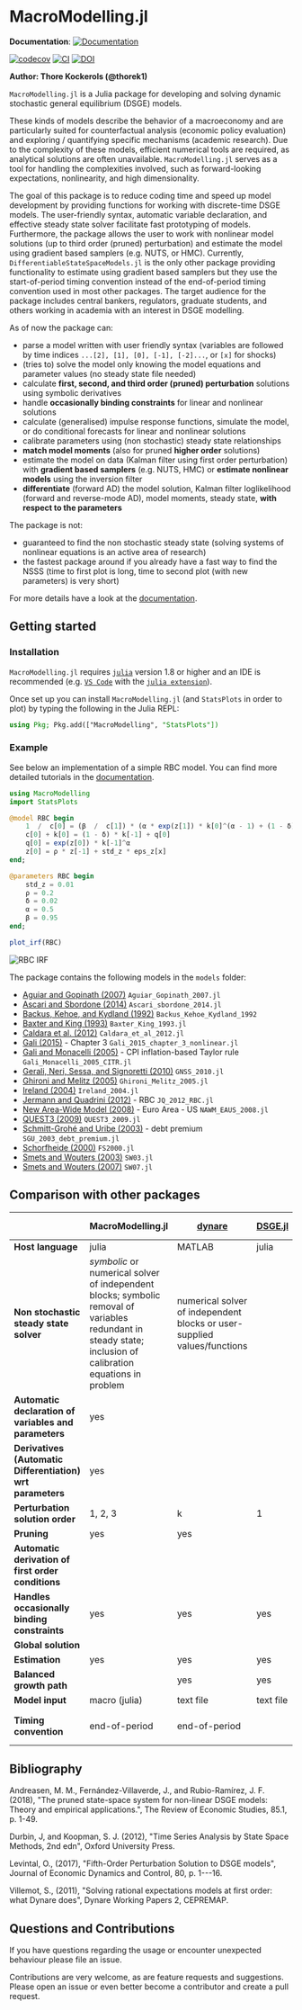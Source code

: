 # MacroModelling.jl

**Documentation**: [![Documentation](https://img.shields.io/badge/docs-stable-blue.svg)](https://thorek1.github.io/MacroModelling.jl/stable)

[![codecov](https://codecov.io/gh/thorek1/MacroModelling.jl/branch/main/graph/badge.svg?token=QOANGF5MSX)](https://codecov.io/gh/thorek1/MacroModelling.jl)
[![CI](https://github.com/thorek1/MacroModelling.jl/actions/workflows/ci.yml/badge.svg?branch=main)](https://github.com/thorek1/MacroModelling.jl/actions/workflows/ci.yml)
[![DOI](https://joss.theoj.org/papers/10.21105/joss.05598/status.svg)](https://doi.org/10.21105/joss.05598)
<!-- [![Downloads](https://shields.io/endpoint?url=https://pkgs.genieframework.com/api/v1/badge/MacroModelling)](https://pkgs.genieframework.com?packages=MacroModelling) -->
<!-- [![DOI](https://zenodo.org/badge/571475096.svg)](https://zenodo.org/badge/latestdoi/571475096) -->
<!-- [![](https://img.shields.io/badge/docs-dev-blue.svg)](https://thorek1.github.io/MacroModelling.jl/dev) -->

**Author: Thore Kockerols (@thorek1)**

`MacroModelling.jl` is a Julia package for developing and solving dynamic stochastic general equilibrium (DSGE) models.

These kinds of models describe the behavior of a macroeconomy and are particularly suited for counterfactual analysis (economic policy evaluation) and exploring / quantifying specific mechanisms (academic research). Due to the complexity of these models, efficient numerical tools are required, as analytical solutions are often unavailable. `MacroModelling.jl` serves as a tool for handling the complexities involved, such as forward-looking expectations, nonlinearity, and high dimensionality.

The goal of this package is to reduce coding time and speed up model development by providing functions for working with discrete-time DSGE models. The user-friendly syntax, automatic variable declaration, and effective steady state solver facilitate fast prototyping of models. Furthermore, the package allows the user to work with nonlinear model solutions (up to third order (pruned) perturbation) and estimate the model using gradient based samplers (e.g. NUTS, or HMC). Currently, `DifferentiableStateSpaceModels.jl` is the only other package providing functionality to estimate using gradient based samplers but they use the start-of-period timing convention instead of the end-of-period timing convention used in most other packages. The target audience for the package includes central bankers, regulators, graduate students, and others working in academia with an interest in DSGE modelling.

As of now the package can:

- parse a model written with user friendly syntax (variables are followed by time indices `...[2], [1], [0], [-1], [-2]...`, or `[x]` for shocks)
- (tries to) solve the model only knowing the model equations and parameter values (no steady state file needed)
- calculate **first, second, and third order (pruned) perturbation** solutions using symbolic derivatives
- handle **occasionally binding constraints** for linear and nonlinear solutions
- calculate (generalised) impulse response functions, simulate the model, or do conditional forecasts for linear and nonlinear solutions
- calibrate parameters using (non stochastic) steady state relationships
- **match model moments** (also for pruned **higher order** solutions)
- estimate the model on data (Kalman filter using first order perturbation) with **gradient based samplers** (e.g. NUTS, HMC) or **estimate nonlinear models** using the inversion filter
- **differentiate** (forward AD) the model solution, Kalman filter loglikelihood (forward and reverse-mode AD), model moments, steady state, **with respect to the parameters**

The package is not:

- guaranteed to find the non stochastic steady state (solving systems of nonlinear equations is an active area of research)
- the fastest package around if you already have a fast way to find the NSSS (time to first plot is long, time to second plot (with new parameters) is very short)

For more details have a look at the [documentation](https://thorek1.github.io/MacroModelling.jl/stable).

## Getting started

### Installation

`MacroModelling.jl` requires [`julia`](https://julialang.org/downloads/) version 1.8 or higher and an IDE is recommended (e.g. [`VS Code`](https://code.visualstudio.com/download) with the [`julia extension`](https://marketplace.visualstudio.com/items?itemName=julialang.language-julia)).

Once set up you can install `MacroModelling.jl` (and `StatsPlots` in order to plot) by typing the following in the Julia REPL:

```julia
using Pkg; Pkg.add(["MacroModelling", "StatsPlots"])
```

### Example

See below an implementation of a simple RBC model. You can find more detailed tutorials in the [documentation](https://thorek1.github.io/MacroModelling.jl/stable).

```julia
using MacroModelling
import StatsPlots

@model RBC begin
    1  /  c[0] = (β  /  c[1]) * (α * exp(z[1]) * k[0]^(α - 1) + (1 - δ))
    c[0] + k[0] = (1 - δ) * k[-1] + q[0]
    q[0] = exp(z[0]) * k[-1]^α
    z[0] = ρ * z[-1] + std_z * eps_z[x]
end;

@parameters RBC begin
    std_z = 0.01
    ρ = 0.2
    δ = 0.02
    α = 0.5
    β = 0.95
end;

plot_irf(RBC)
```

![RBC IRF](docs/src/assets/irf__RBC__eps_z__1.png)

The package contains the following models in the `models` folder:

- [Aguiar and Gopinath (2007)](https://www.journals.uchicago.edu/doi/10.1086/511283) `Aguiar_Gopinath_2007.jl`
- [Ascari and Sbordone (2014)](https://www.aeaweb.org/articles?id=10.1257/jel.52.3.679) `Ascari_sbordone_2014.jl`
- [Backus, Kehoe, and Kydland (1992)](https://www.jstor.org/stable/2138686) `Backus_Kehoe_Kydland_1992`
- [Baxter and King (1993)](https://www.jstor.org/stable/2117521) `Baxter_King_1993.jl`
- [Caldara et al. (2012)](https://www.sciencedirect.com/science/article/abs/pii/S1094202511000433) `Caldara_et_al_2012.jl`
- [Gali (2015)](https://press.princeton.edu/books/hardcover/9780691164786/monetary-policy-inflation-and-the-business-cycle) - Chapter 3 `Gali_2015_chapter_3_nonlinear.jl`
- [Gali and Monacelli (2005)](https://crei.cat/wp-content/uploads/users/pages/roes8739.pdf) - CPI inflation-based Taylor rule `Gali_Monacelli_2005_CITR.jl`
- [Gerali, Neri, Sessa, and Signoretti (2010)](https://onlinelibrary.wiley.com/doi/abs/10.1111/j.1538-4616.2010.00331.x) `GNSS_2010.jl`
- [Ghironi and Melitz (2005)](https://faculty.washington.edu/ghiro/GhiroMeliQJE0805.pdf) `Ghironi_Melitz_2005.jl`
- [Ireland (2004)](http://irelandp.com/pubs/tshocksnk.pdf) `Ireland_2004.jl`
- [Jermann and Quadrini (2012)](https://www.aeaweb.org/articles?id=10.1257/aer.102.1.238) - RBC `JQ_2012_RBC.jl`
- [New Area-Wide Model (2008)](https://www.ecb.europa.eu/pub/pdf/scpwps/ecbwp944.pdf) - Euro Area - US `NAWM_EAUS_2008.jl`
- [QUEST3 (2009)](https://www.sciencedirect.com/science/article/abs/pii/S026499930800076X)  `QUEST3_2009.jl`
- [Schmitt-Grohé and Uribe (2003)](https://www.sciencedirect.com/science/article/abs/pii/S0022199602000569) - debt premium `SGU_2003_debt_premium.jl`
- [Schorfheide (2000)](https://onlinelibrary.wiley.com/doi/abs/10.1002/jae.582) `FS2000.jl`
- [Smets and Wouters (2003)](https://onlinelibrary.wiley.com/doi/10.1162/154247603770383415) `SW03.jl`
- [Smets and Wouters (2007)](https://www.aeaweb.org/articles?id=10.1257/aer.97.3.586) `SW07.jl`

## Comparison with other packages

||MacroModelling.jl|[dynare](https://www.dynare.org)|[DSGE.jl](https://github.com/FRBNY-DSGE/DSGE.jl)|[dolo.py](https://www.econforge.org/dolo.py/)|[SolveDSGE.jl](https://github.com/RJDennis/SolveDSGE.jl)|[DifferentiableStateSpaceModels.jl](https://github.com/HighDimensionalEconLab/DifferentiableStateSpaceModels.jl)|[StateSpaceEcon.jl](https://bankofcanada.github.io/DocsEcon.jl/dev/)|[IRIS](https://iris.igpmn.org)|[RISE](https://github.com/jmaih/RISE_toolbox)|[NBTOOLBOX](https://github.com/Coksp1/NBTOOLBOX/tree/main/Documentation)|[gEcon](http://gecon.r-forge.r-project.org)|[GDSGE](https://www.gdsge.com)|[Taylor Projection](https://sites.google.com/site/orenlevintal/taylor-projection)|
|---|---|---|---|---|---|---|---|---|---|---|---|---|---|
**Host language**|julia|MATLAB|julia|Python|julia|julia|julia|MATLAB|MATLAB|MATLAB|R|MATLAB|MATLAB|
**Non stochastic steady state solver**|*symbolic* or numerical solver of independent blocks; symbolic removal of variables redundant in steady state; inclusion of calibration equations in problem|numerical solver of independent blocks or user-supplied values/functions||numerical solver of independent blocks or user-supplied values/functions|numerical solver|numerical solver or user supplied values/equations|numerical solver of independent blocks or user-supplied values/functions|numerical solver of independent blocks or user-supplied values/functions|numerical solver of independent blocks or user-supplied values/functions|user-supplied steady state file or numerical solver|numerical solver; inclusion of calibration equations in problem|||
**Automatic declaration of variables and parameters**|yes|||||||||||||
**Derivatives (Automatic Differentiation) wrt parameters**|yes|||||yes - for all 1st, 2nd order perturbation solution related output *if user supplied steady state equations*|||||||
**Perturbation solution order**|1, 2, 3|k|1|1, 2, 3|1, 2, 3|1, 2|1|1|1 to 5|1|1||1 to 5|
**Pruning**|yes|yes||||yes|||yes|||||
**Automatic derivation of first order conditions**|||||||||||yes||
**Handles occasionally binding constraints**|yes|yes|yes|yes|yes||||yes|||yes||
**Global solution**||||yes|yes|||||||yes||
**Estimation**|yes|yes|yes|||||yes|yes|yes|yes|||
**Balanced growth path**||yes|yes||||yes|yes|yes|yes|||||
**Model input**|macro (julia)|text file|text file|text file|text file|macro (julia)|module (julia)|text file|text file|text file|text file|text file|text file|
**Timing convention**|end-of-period|end-of-period||end-of-period|start-of-period|start-of-period|end-of-period|end-of-period|end-of-period|end-of-period|end-of-period|start-of-period|start-of-period|

## Bibliography

Andreasen, M. M., Fernández-Villaverde, J., and Rubio-Ramírez, J. F.  (2018), "The pruned state-space system for non-linear DSGE models: Theory and empirical applications.", The Review of Economic Studies, 85.1, p. 1-49.

Durbin, J, and Koopman, S. J. (2012), "Time Series Analysis by State Space Methods, 2nd edn", Oxford University Press.

Levintal, O., (2017), "Fifth-Order Perturbation Solution to DSGE models", Journal of Economic Dynamics and Control, 80, p. 1---16.

Villemot, S., (2011), "Solving rational expectations models at first order: what Dynare does", Dynare Working Papers 2, CEPREMAP.

## Questions and Contributions

If you have questions regarding the usage or encounter unexpected behaviour please file an issue.

Contributions are very welcome, as are feature requests and suggestions. Please open an issue or even better become a contributor and create a pull request.
